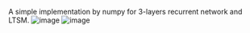 A simple implementation by numpy for 3-layers recurrent network and LTSM.
![image](https://user-images.githubusercontent.com/36635562/164334864-0da33585-c408-434e-b840-955fac7f14f7.png)
![image](https://user-images.githubusercontent.com/36635562/164334907-cd44cd97-eb25-4a1f-94a2-7cacb56f424c.png)
